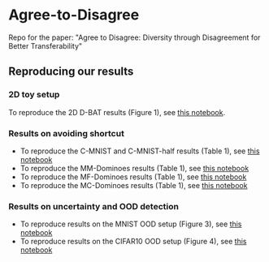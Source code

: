 # Agree-to-Disagree
Repo for the paper: "Agree to Disagree: Diversity through Disagreement for Better Transferability"

## Reproducing our results

### 2D toy setup

To reproduce the 2D D-BAT results (Figure 1), see [this notebook](https://github.com/mpagli/Agree-to-Disagree/blob/main/notebooks/D_BAT_2D_example.ipynb).

### Results on avoiding shortcut

* To reproduce the C-MNIST and C-MNIST-half results (Table 1), see [this notebook]()
* To reproduce the MM-Dominoes results (Table 1), see [this notebook]()
* To reproduce the MF-Dominoes results (Table 1), see [this notebook]()
* To reproduce the MC-Dominoes results (Table 1), see [this notebook]()

### Results on uncertainty and OOD detection

* To reproduce results on the MNIST OOD setup (Figure 3), see [this notebook]()
* To reproduce results on the CIFAR10 OOD setup (Figure 4), see [this notebook]()

